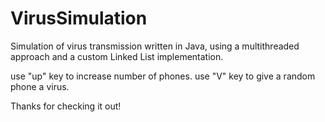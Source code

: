 # VirusSimulation
Simulation of virus transmission written in Java, using a multithreaded approach and a custom Linked List implementation. 

use "up" key to increase number of phones.
use "V" key to give a random phone a virus.

Thanks for checking it out!
